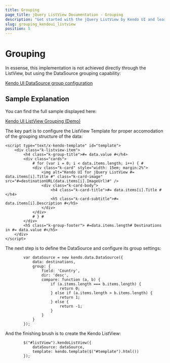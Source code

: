 ```yaml
---
title: Grouping
page_title: jQuery ListView Documentation - Grouping
description: "Get started with the jQuery ListView by Kendo UI and learn how to implement its grouping functionality."
slug: grouping_kendoui_listview
position: 5
---
```


# Grouping

In essense, this implementation is not achieved directly through the ListView, but using the DataSource grouping capability:

[Kendo UI DataSource group configuration](https://docs.telerik.com/kendo-ui/api/javascript/data/datasource/configuration/group)

## Sample Explanation

You can find the full sample displayed here:

[Kendo UI ListView Grouping (Demo)](https://demos.telerik.com/kendo-ui/listview/grouping)

The key part is to configure the ListView Template for proper accomodation of the grouping structure of the data:

```Template
<script type="text/x-kendo-template" id="template">
    <div class="k-listview-item">
        <h4 class="k-group-title">#= data.value #</h4>
        <div class="cards">
            # for (var i = 0; i < data.items.length; i++) { #
            <div class="k-card" style="width: 15em; margin:2%">
                <img alt="Kendo UI for jQuery ListView #= data.items[i].Title #" class="k-card-image" src="#=destinationURL(data.items[i].ImageUrl)#" />
                <div class="k-card-body">
                    <h4 class="k-card-title">#= data.items[i].Title #</h4>
                    <h5 class="k-card-subtitle">#= data.items[i].Description #</h5>
                </div>
            </div>
            # } #
        </div>
        <h5 class="k-group-footer"> #=data.items.length# Destinations in #= data.value #</h5>
    </div>
</script>
```

The next step is to define the DataSource and configure its group settings:

            var dataSource = new kendo.data.DataSource({
                data: destinations,
                group: {
                    field: 'Country',
                    dir: 'desc',
                    compare: function (a, b) {
                        if (a.items.length === b.items.length) {
                            return 0;
                        } else if (a.items.length > b.items.length) {
                            return 1;
                        } else {
                            return -1;
                        }
                    }
                }
            });

And the finishing brush is to create the Kendo ListView:

            $("#listView").kendoListView({
                dataSource: dataSource,
                template: kendo.template($("#template").html())
            });
            
